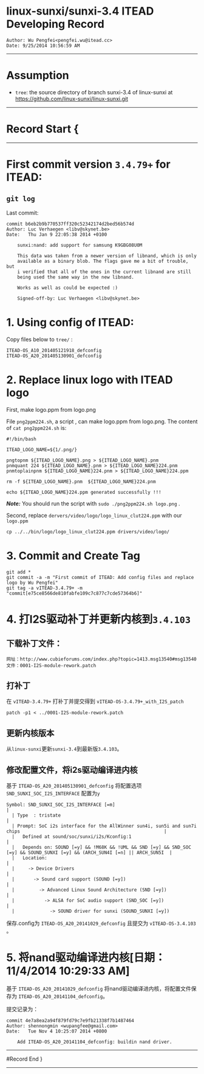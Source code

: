 # linux-sunxi/sunxi-3.4 ITEAD Developing Record

    Author: Wu Pengfei<pengfei.wu@itead.cc>
    Date: 9/25/2014 10:56:59 AM 

--------------------------------------------------------------------------------

# Assumption

- `tree`: the source directory of branch sunxi-3.4 of linux-sunxi at 
          <https://github.com/linux-sunxi/linux-sunxi.git>

--------------------------------------------------------------------------------

# Record Start {

--------------------------------------------------------------------------------

# First commit version `3.4.79+` for ITEAD: 

## `git log`

Last commit:

    commit b6eb2b9b770537ff320c52342174d2bed56b574d
    Author: Luc Verhaegen <libv@skynet.be>
    Date:   Thu Jan 9 22:05:38 2014 +0100
    
        sunxi:nand: add support for samsung K9GBG08U0M
        
        This data was taken from a newer version of libnand, which is only
        available as a binary blob. The flags gave me a bit of trouble, but
        i verified that all of the ones in the current libnand are still
        being used the same way in the new libnand.
        
        Works as well as could be expected :)
        
        Signed-off-by: Luc Verhaegen <libv@skynet.be>

 

# 1. Using config of ITEAD:

Copy files below to `tree/` :

    ITEAD-OS_A10_201405121918_defconfig
    ITEAD-OS_A20_201405130901_defconfig


# 2. Replace linux logo with ITEAD logo

First, make logo.ppm from logo.png

File `png2ppm224.sh`, a script , can make logo.ppm from logo.png. The content of 
`cat png2ppm224.sh` is:  

    #!/bin/bash
    
    ITEAD_LOGO_NAME=${1/.png/}
    
    pngtopnm ${ITEAD_LOGO_NAME}.png > ${ITEAD_LOGO_NAME}.pnm 
    pnmquant 224 ${ITEAD_LOGO_NAME}.pnm > ${ITEAD_LOGO_NAME}224.pnm 
    pnmtoplainpnm ${ITEAD_LOGO_NAME}224.pnm > ${ITEAD_LOGO_NAME}224.ppm
    
    rm -f ${ITEAD_LOGO_NAME}.pnm  ${ITEAD_LOGO_NAME}224.pnm 
    
    echo ${ITEAD_LOGO_NAME}224.ppm generated successfully !!!

***Note:***
You should run the script with `sudo ./png2ppm224.sh logo.png` .

Second, replace `dervers/video/logo/logo_linux_clut224.ppm` with our `logo.ppm`

    cp ../../bin/logo/logo_linux_clut224.ppm drivers/video/logo/


# 3. Commit and Create Tag

    git add *
    git commit -a -m "First commit of ITEAD: Add config files and replace logo by Wu Pengfei"
    git tag -a vITEAD-3.4.79+ -m "commit[e75ce8566de810fabfe109c7c877c7cde57364b6]"


# 4. 打I2S驱动补丁并更新内核到`3.4.103`

## 下载补丁文件：

    网址：http://www.cubieforums.com/index.php?topic=1413.msg13540#msg13540
    文件：0001-I2S-module-rework.patch

## 打补丁

在 `vITEAD-3.4.79+` 打补丁并提交得到 `vITEAD-OS-3.4.79+_with_I2S_patch`

    patch -p1 < ../0001-I2S-module-rework.patch

## 更新内核版本

从`linux-sunxi`更新`sunxi-3.4`到最新版`3.4.103`。

## 修改配置文件，将i2s驱动编译进内核

基于 `ITEAD-OS_A20_201405130901_defconfig` 将配置选项 `SND_SUNXI_SOC_I2S_INTERFACE`
配置为`y`

    Symbol: SND_SUNXI_SOC_I2S_INTERFACE [=m]                                                                                     |  
      | Type  : tristate                                                                                                             |  
      | Prompt: SoC i2s interface for the AllWinner sun4i, sun5i and sun7i chips                                                     |  
      |   Defined at sound/soc/sunxi/i2s/Kconfig:1                                                                                   |  
      |   Depends on: SOUND [=y] && !M68K && !UML && SND [=y] && SND_SOC [=y] && SOUND_SUNXI [=y] && (ARCH_SUN4I [=n] || ARCH_SUN5I  |  
      |   Location:                                                                                                                  |  
      |     -> Device Drivers                                                                                                        |  
      |       -> Sound card support (SOUND [=y])                                                                                     |  
      |         -> Advanced Linux Sound Architecture (SND [=y])                                                                      |  
      |           -> ALSA for SoC audio support (SND_SOC [=y])                                                                       |  
      |             -> SOUND driver for sunxi (SOUND_SUNXI [=y])       
    
保存.config为 `ITEAD-OS_A20_20141029_defconfig` 且提交为 `vITEAD-OS-3.4.103` 。

# 5. 将nand驱动编译进内核[日期：11/4/2014 10:29:33 AM]

基于 `ITEAD-OS_A20_20141029_defconfig` 将nand驱动编译进内核，将配置文件保存为
`ITEAD-OS_A20_20141104_defconfig`。

提交记录为：

    commit 4e7a8ea2a94f879fd79c7e9fb21338f7b1487464
    Author: shennongmin <wupangfee@gmail.com>
    Date:   Tue Nov 4 10:25:07 2014 +0800
    
        Add ITEAD-OS_A20_20141104_defconfig: buildin nand driver.

--------------------------------------------------------------------------------

#Record End }

--------------------------------------------------------------------------------
